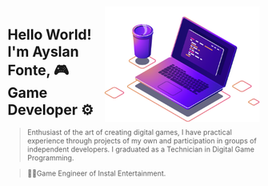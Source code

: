<img src="https://raw.githubusercontent.com/AyslanSE/AyslanSE/main/master/img/computer-illustration.png" width="310px" align="right" alt="ayslan computer" style="max-width:100%;">

# Hello World! <br> I'm Ayslan Fonte, 🎮 Game Developer ⚙</h1>

> Enthusiast of the art of creating digital games, I have practical experience through projects of my own and participation in groups of independent developers. I graduated as a Technician in Digital Game Programming.

> 🐱‍👤Game Engineer of Instal Entertainment.
